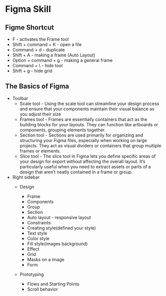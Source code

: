 # Figma Skill
## Figme Shortcut
- F - activates the Frame tool
- Shift + command + K - open a file
- Command + d - duplicate
- Shift + A - making a frame (Auto Layout)
- Option + command + g - making a general frame
- Command  + \ - hide tool
- Shift + g - hide grid
## The Basics of Figma
- Toolbar
    - Scale tool - Using the scale tool can streamline your design process and ensure that your components maintain their visual balance as you adjust their size
    - Frames tool - Frames are essentially containers that act as the building blocks for your layouts. They can function like artboards or components, grouping elements together.
    - Section tool - Sections are used primarily for organizing and structuring your Figma files, especially when working on large projects. They act as visual dividers or containers that group multiple frames or elements.
    - Slice tool - The slice tool in Figma lets you define specific areas of your design for export without affecting the overall layout. It’s particularly useful when you need to extract assets or parts of a design that aren’t neatly contained in a frame or group.
- Right sidebar
    - Design
        - Frame
        - Components
        - Group
        - Section
        - Auto layout - responsive layout
        - Constraints
        - Creating style(defined your style)
        - Text style
        - Color style
        - Fill style(images background)
        - Effect
        - Grid 
        - Masks on a image
        - Form

    - Prototyping 
        - Flows and Starting Points
        - Scroll behavior

